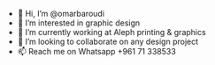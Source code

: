 - 👋 Hi, I’m @omarbaroudi
- 👀 I’m interested in graphic design
- 🌱 I’m currently working at Aleph printing & graphics
- 💞️ I’m looking to collaborate on any design project
- 📫 Reach me on Whatsapp +961 71 338533

<!---
omarbaroudi/omarbaroudi is a ✨ special ✨ repository because its `README.md` (this file) appears on your GitHub profile.
You can click the Preview link to take a look at your changes.
--->
